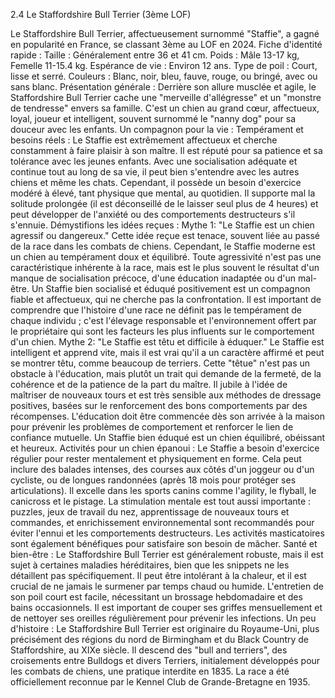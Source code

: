 2.4 Le Staffordshire Bull Terrier (3ème LOF)

Le Staffordshire Bull Terrier, affectueusement surnommé "Staffie", a gagné en popularité en France, se classant 3ème au LOF en 2024.
Fiche d'identité rapide :
Taille : Généralement entre 36 et 41 cm.
Poids : Mâle 13-17 kg, Femelle 11-15.4 kg.
Espérance de vie : Environ 12 ans.
Type de poil : Court, lisse et serré.
Couleurs : Blanc, noir, bleu, fauve, rouge, ou bringé, avec ou sans blanc.
Présentation générale :
Derrière son allure musclée et agile, le Staffordshire Bull Terrier cache une "merveille d'allégresse" et un "monstre de tendresse" envers sa famille. C'est un chien au grand cœur, affectueux, loyal, joueur et intelligent, souvent surnommé le "nanny dog" pour sa douceur avec les enfants.
Un compagnon pour la vie : Tempérament et besoins réels :
Le Staffie est extrêmement affectueux et cherche constamment à faire plaisir à son maître. Il est réputé pour sa patience et sa tolérance avec les jeunes enfants. Avec une socialisation adéquate et continue tout au long de sa vie, il peut bien s'entendre avec les autres chiens et même les chats. Cependant, il possède un besoin d'exercice modéré à élevé, tant physique que mental, au quotidien. Il supporte mal la solitude prolongée (il est déconseillé de le laisser seul plus de 4 heures) et peut développer de l'anxiété ou des comportements destructeurs s'il s'ennuie.
Démystifions les idées reçues :
Mythe 1: "Le Staffie est un chien agressif ou dangereux."
Cette idée reçue est tenace, souvent liée au passé de la race dans les combats de chiens. Cependant, le Staffie moderne est un chien au tempérament doux et équilibré. Toute agressivité n'est pas une caractéristique inhérente à la race, mais est le plus souvent le résultat d'un manque de socialisation précoce, d'une éducation inadaptée ou d'un mal-être. Un Staffie bien socialisé et éduqué positivement est un compagnon fiable et affectueux, qui ne cherche pas la confrontation. Il est important de comprendre que l'histoire d'une race ne définit pas le tempérament de chaque individu ; c'est l'élevage responsable et l'environnement offert par le propriétaire qui sont les facteurs les plus influents sur le comportement d'un chien.
Mythe 2: "Le Staffie est têtu et difficile à éduquer."
Le Staffie est intelligent et apprend vite, mais il est vrai qu'il a un caractère affirmé et peut se montrer têtu, comme beaucoup de terriers. Cette "têtue" n'est pas un obstacle à l'éducation, mais plutôt un trait qui demande de la fermeté, de la cohérence et de la patience de la part du maître. Il jubile à l'idée de maîtriser de nouveaux tours et est très sensible aux méthodes de dressage positives, basées sur le renforcement des bons comportements par des récompenses. L'éducation doit être commencée dès son arrivée à la maison pour prévenir les problèmes de comportement et renforcer le lien de confiance mutuelle. Un Staffie bien éduqué est un chien équilibré, obéissant et heureux.
Activités pour un chien épanoui :
Le Staffie a besoin d'exercice régulier pour rester mentalement et physiquement en forme. Cela peut inclure des balades intenses, des courses aux côtés d'un joggeur ou d'un cycliste, ou de longues randonnées (après 18 mois pour protéger ses articulations). Il excelle dans les sports canins comme l'agility, le flyball, le canicross et le pistage. La stimulation mentale est tout aussi importante : puzzles, jeux de travail du nez, apprentissage de nouveaux tours et commandes, et enrichissement environnemental sont recommandés pour éviter l'ennui et les comportements destructeurs. Les activités masticatoires sont également bénéfiques pour satisfaire son besoin de mâcher.
Santé et bien-être :
Le Staffordshire Bull Terrier est généralement robuste, mais il est sujet à certaines maladies héréditaires, bien que les snippets ne les détaillent pas spécifiquement. Il peut être intolérant à la chaleur, et il est crucial de ne jamais le surmener par temps chaud ou humide. L'entretien de son poil court est facile, nécessitant un brossage hebdomadaire et des bains occasionnels. Il est important de couper ses griffes mensuellement et de nettoyer ses oreilles régulièrement pour prévenir les infections.
Un peu d'histoire :
Le Staffordshire Bull Terrier est originaire du Royaume-Uni, plus précisément des régions du nord de Birmingham et du Black Country de Staffordshire, au XIXe siècle. Il descend des "bull and terriers", des croisements entre Bulldogs et divers Terriers, initialement développés pour les combats de chiens, une pratique interdite en 1835. La race a été officiellement reconnue par le Kennel Club de Grande-Bretagne en 1935. 